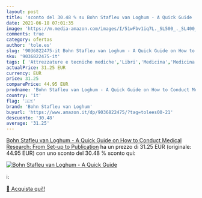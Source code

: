 ```yaml
---
layout: post
title: 'sconto del 30.48 % su Bohn Stafleu van Loghum - A Quick Guide   '
date: 2021-06-18 07:01:35
image: 'https://m.media-amazon.com/images/I/51wFbv1iq7L._SL500_._SL400_.jpg'
comments: true
category: ofertas
author: 'tole.es'
slug: '9036822475-it Bohn Stafleu van Loghum - A Quick Guide on How to Conduct...'
sku: '9036822475-it'
tags: [ 'Attrezzature e tecniche mediche','Libri','Medicina','Medicina generale, chirurgia e infermieristica','Scienze, tecnologia e medicina','bohn stafleu van loghum', ]
actualPrice: 31.25 EUR
currency: EUR
price: 31.25
comparePrice: 44.95 EUR
prodname: 'Bohn Stafleu van Loghum - A Quick Guide on How to Conduct Medical Research: From Set-up to Publication'
country: 'it'
flag: '🇮🇹'
brand: 'Bohn Stafleu van Loghum'
buyurl: 'https://www.amazon.it/dp/9036822475/?tag=tolees00-21'
descuento: '30.48'
average: '31.25'
---
```


[Bohn Stafleu van Loghum - A Quick Guide on How to Conduct Medical Research: From Set-up to Publication](https://www.amazon.it/dp/9036822475/?tag=tolees00-21) ha un prezzo di 31.25 EUR (originale: 44.95 EUR) con uno sconto del 30.48 % sconto qui:

[![Bohn Stafleu van Loghum - A Quick Guide ](https://m.media-amazon.com/images/I/51wFbv1iq7L._SL500_._SL400_.jpg)](https://www.amazon.it/dp/9036822475/?tag=tolees00-21)

ℹ️:


[🛒 Acquista qui!!](https://www.amazon.it/dp/9036822475/?tag=tolees00-21)
